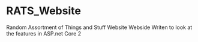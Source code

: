 # RATS_Website
Random Assortment of Things and Stuff Website
Webside Writen to look at the features in ASP.net Core 2

